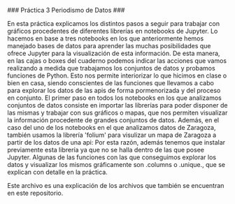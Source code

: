 ### Práctica 3 Periodismo de Datos ### 

En esta práctica explicamos los distintos pasos a seguir para trabajar con gráficos procedentes de diferentes librerías en notebooks de Jupyter. Lo hacemos en base a tres notebooks en los que anteriormente hemos manejado bases de datos para aprender las muchas posibilidades que ofrece Jupyter para la visualización de esta información. De esta manera, en las cajas o boxes del cuaderno podemos indicar las acciones que vamos realizando a medida que trabajamos los conjuntos de datos y probamos funciones de Python. Esto nos permite interiorizar lo que hicimos en clase o bien en casa, siendo conscientes de las funciones que llevamos a cabo para explorar los datos de las apis de forma pormenorizada y del proceso en conjunto. El primer paso en todos los notebooks en los que analizamos conjuntos de datos consiste en importar las librerías para poder disponer de las mismas y trabajar con sus gráficos o mapas, que nos permiten visualizar la información procedente de grandes conjuntos de datos. Además, en el caso del uno de los notebooks en el que analizamos datos de Zaragoza, también usamos la librería 'folium' para visulizar un mapa de Zaragoza a partir de los datos de una api: Por esta razón, además tenemos que instalar previamente esta librería  ya que no se halla dentro de las que posee Jupyter. Algunas de las funciones con las que conseguimos explorar los datos y visualizar los mismos gráficamente son .columns o .unique., que se explican con detalle en la práctica. 

Este archivo es una explicación de los  archivos que también se encuentran en este repositorio.
